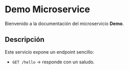 # Demo Microservice

Bienvenido a la documentación del microservicio **Demo**.

## Descripción

Este servicio expone un endpoint sencillo:

- `GET /hello` → responde con un saludo.
